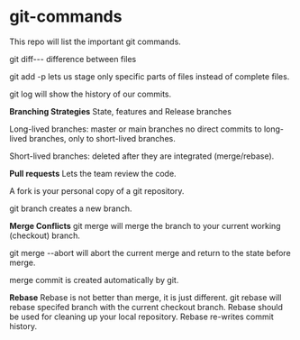 # git-commands
This repo will list the important git commands.

git diff--- difference between files

git add -p <filename> lets us stage only specific parts of files instead of complete files.

git log will show the history of our commits.

**Branching Strategies** 
State, features and Release branches

Long-lived branches: master or main branches
no direct commits to long-lived branches, only to short-lived branches.

Short-lived branches: deleted after they are integrated (merge/rebase).

**Pull requests**
Lets the team review the code.

A fork is your personal copy of a git repository.

git branch <branch-name> creates a new branch.

**Merge Conflicts**
git merge <branch-name> will merge the branch to your current working (checkout) branch.

git merge --abort will abort the current merge and return to the state before merge.

merge commit is created automatically by git.

**Rebase**
Rebase is not better than merge, it is just different.
git rebase <branchname> will rebase specifed branch with the current checkout branch.
Rebase should be used for cleaning up your local repository.
Rebase re-writes commit history.


